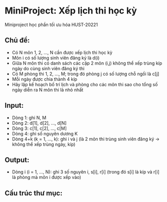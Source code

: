 # MiniProject: Xếp lịch thi học kỳ
Miniproject học phần tối ưu hóa HUST-20221

## Chủ đề:
  + Có N môn 1, 2, ..., N cần được xếp lịch thi học kỳ
  + Môn i có số lượng sinh viên đăng ký là d(i)
  + Giữa N môn thi có danh sách các cặp 2 môn (i,j) không thể xếp trùng kíp ngày do cùng sinh viên đăng ký thi
  + Có M phòng thi 1, 2, ..., M; trong đó phòng j có số lượng chỗ ngồi là c[j]
  + Mỗi ngày được chia thành 4 kíp
  + Hãy lập kế hoạch bố trí lịch và phòng cho các môn thi sao cho tổng số ngày diễn ra N môn thi là nhỏ nhất
  
## Input:
  + Dòng 1: ghi N, M
  + Dòng 2: d[1], d[2], ..., d[N]
  + Dòng 3: c[1], c[2], ..., c[M]
  + Dòng 4: ghi số nguyên dương K
  + Dòng 4+k (k = 1, ..., k): ghi i và j (là 2 môn thi trùng sinh viên đăng ký -> không thể xếp trùng ngày, kíp)

## Output:
  + Dòng i (i = 1, ..., N): ghi 3 số nguyên i, s[i], r[i] (trong đó s[i] là kíp và r[i] là phòng mà môn i được xếp vào)
 
## Cấu trúc thư mục:
